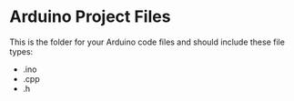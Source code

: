 # Arduino Project Files

This is the folder for your Arduino code files and should include these file types:

- .ino
- .cpp
- .h
